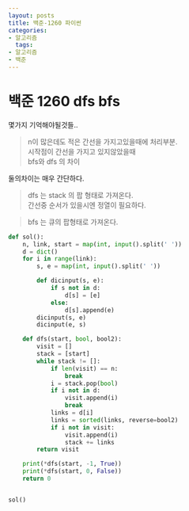 ```yaml
---
layout: posts
title: 백준-1260 파이썬
categories:
- 알고리즘
  tags:
- 알고리즘
- 백준
---
```


# 백준 1260 dfs bfs

몇가지 기억해야될것들..
> n이 많은데도 적은 간선을 가지고있을때에 처리부분.<br>
> 시작점이 간선을 가지고 있지않았을때
> <br>bfs와 dfs 의 차이

둘의차이는 매우 간단하다.
> dfs 는 stack 의 팝 형태로 가져온다.
> <br> 간선중 순서가 있을시엔 정열이 필요하다.

> bfs 는 큐의 팝형태로 가져온다.

```python
def sol():
    n, link, start = map(int, input().split(' '))
    d = dict()
    for i in range(link):
        s, e = map(int, input().split(' '))

        def dicinput(s, e):
            if s not in d:
                d[s] = [e]
            else:
                d[s].append(e)
        dicinput(s, e)
        dicinput(e, s)

    def dfs(start, bool, bool2):
        visit = []
        stack = [start]
        while stack != []:
            if len(visit) == n:
                break
            i = stack.pop(bool)
            if i not in d:
                visit.append(i)
                break
            links = d[i]
            links = sorted(links, reverse=bool2)
            if i not in visit:
                visit.append(i)
                stack += links
        return visit

    print(*dfs(start, -1, True))
    print(*dfs(start, 0, False))
    return 0


sol()

```
